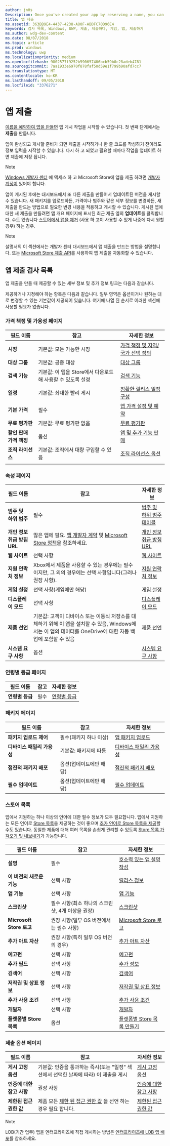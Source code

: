 ```yaml
---
author: jnHs
Description: Once you've created your app by reserving a name, you can start working on getting it published. The first step is to create a submission.
title: 앱 제출
ms.assetid: 363BB9E4-4437-4238-A80F-ABDFC70D96E4
keywords: 검사 목록, Windows, UWP, 제출, 제출하다, 게임, 앱, 제출하기
ms.author: wdg-dev-content
ms.date: 08/07/2018
ms.topic: article
ms.prod: windows
ms.technology: uwp
ms.localizationpriority: medium
ms.openlocfilehash: 9802577f9252b590657406bcb59b0c28adeb4781
ms.sourcegitcommit: 7aa1933e6970f878faf50d59e1f799b90afd7cc7
ms.translationtype: MT
ms.contentlocale: ko-KR
ms.lasthandoff: 09/05/2018
ms.locfileid: "3376271"
---
```

# <a name="app-submissions"></a>앱 제출


[이름을 예약하여 앱을 만들면](create-your-app-by-reserving-a-name.md) 앱 게시 작업을 시작할 수 있습니다. 첫 번째 단계에서는 **제출**을 만듭니다.

앱이 완성되고 게시할 준비가 되면 제출을 시작하거나 한 줄 코드를 작성하기 전이라도 정보 입력을 시작할 수 있습니다. 다시 하 고 되었고 필요할 때마다 작업을 업데이트 하면 제출에 저장 됩니다.

> [!NOTE]
> [Windows 개발자 센터](https://partner.microsoft.com/dashboard) 에 액세스 하 고 Microsoft Store에 앱을 제출 하려면 [개발자 계정이](http://go.microsoft.com/fwlink/p/?LinkId=615100) 있어야 합니다.

앱이 게시된 후에는 대시보드에서 또 다른 제출을 만들어서 업데이트된 버전을 게시할 수 있습니다. 새 패키지를 업로드하든, 가격이나 범주와 같은 세부 정보를 변경하든, 새 제출을 만드는 방법으로 필요한 변경 내용을 적용하고 게시할 수 있습니다. 게시된 앱에 대한 새 제출을 만들려면 앱 개요 페이지에 표시된 최근 제출 옆의 **업데이트**를 클릭합니다. 수도 있습니다 [스토어에서 앱을 제거](guidance-for-app-package-management.md#removing-an-app-from-the-store) (사용 하 고이 사용할 수 있게 나중에 다시 원할 경우) 하는 경우.

> [!NOTE]
> 설명서의 이 섹션에서는 개발자 센터 대시보드에서 앱 제출을 만드는 방법을 설명합니다. 또는 [Microsoft Store 제출 API](../monetize/create-and-manage-submissions-using-windows-store-services.md)를 사용하여 앱 제출을 자동화할 수 있습니다.

## <a name="app-submission-checklist"></a>앱 제출 검사 목록

앱 제출을 만들 때 제공할 수 있는 세부 정보 및 추가 정보 링크는 다음과 같습니다.

제공하거나 지정해야 하는 항목은 다음과 같습니다. 일부 영역은 옵션이거나 원하는 대로 변경할 수 있는 기본값이 제공되어 있습니다. 여기에 나열 된 순서로 이러한 섹션에 사용할 필요가 없습니다.

### <a name="pricing-and-availability-page"></a>가격 책정 및 가용성 페이지
| 필드 이름                    | 참고                                       | 자세한 정보                                                             |
|-------------------------------|---------------------------------------------|---------------------------------------------------------------------------|
| **시장**                   | 기본값: 모든 가능한 시장  | [가격 책정 및 지역/국가 선택 정의](define-pricing-and-market-selection.md)         |
| **대상 그룹**                | 기본값: 공중 대상 | [대상 그룹](choose-visibility-options.md#audience) |
| **검색 기능**                | 기본값: 이 앱을 Store에서 다운로드해 사용할 수 있도록 설정 | [검색 기능](choose-visibility-options.md#discoverability) |
| **일정**                  | 기본값: 최대한 빨리 게시        | [정확한 릴리스 일정 구성](configure-precise-release-scheduling.md) |
| **기본 가격**                | 필수                                    | [앱 가격 설정 및 예약](set-and-schedule-app-pricing.md)              |
| **무료 평가판**                | 기본값: 무료 평가판 없음                      | [무료 평가판](set-app-pricing-and-availability.md#free-trial)              |
| **할인 판매 가격 책정**              | 옵션                                    | [앱 및 추가 기능 판매](put-apps-and-add-ons-on-sale.md)           |
| **조직 라이선스**    | 기본값: 조직에서 대량 구입할 수 있음 | [조직 라이선스 옵션](organizational-licensing.md)        |
      |


### <a name="properties-page"></a>속성 페이지

| 필드 이름                    | 참고                                       | 자세한 정보                                                             |
|-------------------------------|---------------------------------------------|---------------------------------------------------------------------------|
| **범주 및 하위 범주**  | 필수                                    | [범주 및 하위 범주 테이블](category-and-subcategory-table.md)       |
| **개인 정보 취급 방침 URL**            | 많은 앱에 필요. [앱 개발자 계약](https://docs.microsoft.com/legal/windows/agreements/app-developer-agreement) 및 [Microsoft Store 정책](https://docs.microsoft.com/en-us/legal/windows/agreements/store-policies#105-personal-information)을 참조하세요. | [개인 정보 취급 방침 URL](enter-app-properties.md#privacy-policy-url)        |
| **웹 사이트**                   | 선택 사항                                    | [웹 사이트](enter-app-properties.md#website)                   |
| **지원 연락처 정보**      | Xbox에서 제품을 사용할 수 있는 경우에는 필수이지만, 그 외의 경우에는 선택 사항입니다(그러나 권장 사항).                                   | [지원 연락처 정보](enter-app-properties.md#support-contact-info)              |
| **게임 설정**             | 선택 사항(게임에만 해당)         | [게임 설정](enter-app-properties.md#game-settings) |
| **디스플레이 모드**             | 선택 사항                   | [디스플레이 모드](enter-app-properties.md#display-mode) |
| **제품 선언**          | 기본값: 고객이 디바이스 또는 이동식 저장소를 대체하기 위해 이 앱을 설치할 수 있음, Windows에서는 이 앱의 데이터를 OneDrive에 대한 자동 백업에 포함할 수 있음 | [제품 선언](app-declarations.md) |
| **시스템 요구 사항**      | 옵션                                    | [시스템 요구 사항](enter-app-properties.md#system-requirements)      |

<span/>

### <a name="age-ratings-page"></a>연령별 등급 페이지

| 필드 이름                    | 참고                                       | 자세한 정보                          |
|-------------------------------|---------------------------------------------|----------------------------------------|
| **연령별 등급**               | 필수                                    | [연령별 등급](age-ratings.md)          |

<span/>

### <a name="packages-page"></a>패키지 페이지

| 필드 이름                    | 참고                                  | 자세한 정보                          |
|-------------------------------|----------------------------------------|----------------------------------------|
| **패키지 업로드 제어**    | 필수(패키지 하나 이상)        | [앱 패키지 업로드](upload-app-packages.md) |
| **디바이스 패밀리 가용성** | 기본값: 패키지에 따름       | [디바이스 패밀리 가용성](device-family-availability.md) |
| **점진적 패키지 배포**   | 옵션(업데이트에만 해당)            | [점진적 패키지 배포](gradual-package-rollout.md) |
| **필수 업데이트**          | 옵션(업데이트에만 해당)            | [필수 업데이트](upload-app-packages.md#mandatory-update)


### <a name="store-listings"></a>스토어 목록

앱에서 지원하는 하나 이상의 언어에 대한 필수 정보가 모두 필요합니다. 앱에서 지원하는 모든 언어로 [Store 목록](create-app-store-listings.md)을 제공하는 것이 좋으며 [추가 언어로 Store 목록을 제공](create-app-store-listings.md#store-listing-languages)할 수도 있습니다. 동일한 제품에 대해 여러 목록을 손쉽게 관리할 수 있도록 [Store 목록 가져오기 및 내보내기](import-and-export-store-listings.md)가 가능합니다.

| 필드 이름                    | 참고                                       | 자세한 정보                                                     |
|-------------------------------|---------------------------------------------|-------------------------------------------------------------------|
| **설명**               | 필수                                    | [호소력 있는 앱 설명 작성](write-a-great-app-description.md) |
| **이 버전의 새로운 기능**   | 선택 사항                                 | [릴리스 정보](create-app-store-listings.md#whats-new-in-this-version)       |
| **앱 기능**              | 선택 사항                                    | [앱 기능](create-app-store-listings.md#app-features)         |
| **스크린샷**               | 필수 사항(최소 하나의 스크린샷, 4개 이상을 권장)          | [스크린샷](app-screenshots-and-images.md#screenshots)          |
| **Microsoft Store 로고**               | 권장 사항(일부 OS 버전에서는 필수 사항) | [Microsoft Store 로고](app-screenshots-and-images.md#store-logos)             |
| **추가 아트 자산**     | 권장 사항(특히 일부 OS 버전의 경우)         | [추가 아트 자산](app-screenshots-and-images.md#additional-art-assets) |
| **예고편**                  | 선택 사항                                    | [예고편](app-screenshots-and-images.md#trailers)                | 
| **추가 필드**  | 선택 사항                                    | [추가 정보](create-app-store-listings.md#supplemental-fields) 
| **검색어**              | 선택 사항                                    | [검색어](create-app-store-listings.md#search-terms)         |
| **저작권 및 상표 정보** | 선택 사항                                 | [저작권 및 상표 정보](create-app-store-listings.md#copyright-and-trademark-info) |
| **추가 사용 조건**  | 선택 사항                                    | [추가 사용 조건](create-app-store-listings.md#additional-license-terms) |
| **개발자**              | 선택 사항                                    | [개발자](create-app-store-listings.md#developed-by)                   |
| **플랫폼별 Store 목록** | 옵션                               | [플랫폼별 Store 목록 만들기](create-platform-specific-store-listings.md)  |

<span/>

### <a name="submission-options-page"></a>제출 옵션 페이지

| 필드 이름                    | 참고                                       | 자세한 정보                                                     |
|-------------------------------|---------------------------------------------|-------------------------------------------------------------------|
| **게시 고정 옵션**     | 기본값: 인증을 통과하는 즉시(또는 "일정" 섹션에서 선택한 날짜에 따라) 이 제출을 게시      | [게시 고정 옵션](manage-submission-options.md#publishing-hold-options)    
| **인증에 대한 참고 사항**     | 권장 사항          | [인증에 대한 참고 사항](notes-for-certification.md)             |
| **제한된 접근 권한 값**     | 제품 모든 [제한 된 접근 권한 값](../packaging/app-capability-declarations.md#restricted-capabilities) 을 선언 하는 경우 필요 합니다.    | [제한된 접근 권한 값](manage-submission-options.md#publishing-hold-options)       

<span/>

> [!NOTE]
> LOB(기간 업무) 앱을 엔터프라이즈에 직접 게시하는 방법은 [엔터프라이즈에 LOB 앱 배포](distribute-lob-apps-to-enterprises.md)를 참조하세요.
